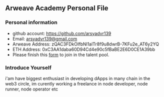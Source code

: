 ## Arweave Academy Personal File

### Personal information

- github account: https://github.com/arsyadvr139
- Email: arsyadvr139@gmail.com
- Arweave Address: zQAC3FDkOIfbNl1alTr8f9u8dwrB-7KFu2e_AT6y2YQ
- ETH Address: 0xC3AA1daba60D94Cd4e90c5fBaBE2E6D0CE1A39bb 
- Please finish this [form](https://docs.google.com/forms/d/e/1FAIpQLSfWA5fIIcBgmRppm3jNz5vmf9Mai_QMVil-2pO4r7YKn_Zhtw/viewform?usp=sf_link) to join in the talent pool.

### Introduce Yourself
 i'am have biggest enthusiast in developing dApps in many chain in the web3 circle, im curently working a freelance in node developer, node runner, node operator etc